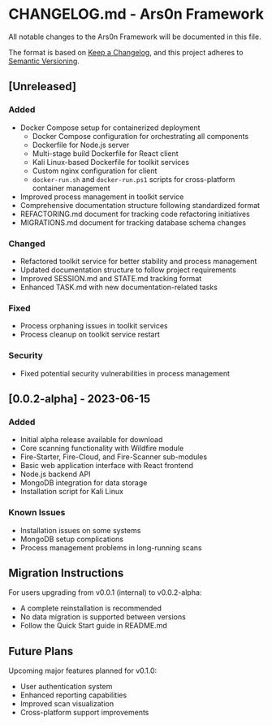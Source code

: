 # CHANGELOG.md - Ars0n Framework

All notable changes to the Ars0n Framework will be documented in this file.

The format is based on [Keep a Changelog](https://keepachangelog.com/en/1.0.0/),
and this project adheres to [Semantic Versioning](https://semver.org/spec/v2.0.0.html).

## [Unreleased]

### Added
- Docker Compose setup for containerized deployment
  - Docker Compose configuration for orchestrating all components
  - Dockerfile for Node.js server
  - Multi-stage build Dockerfile for React client
  - Kali Linux-based Dockerfile for toolkit services
  - Custom nginx configuration for client
  - `docker-run.sh` and `docker-run.ps1` scripts for cross-platform container management
- Improved process management in toolkit service
- Comprehensive documentation structure following standardized format
- REFACTORING.md document for tracking code refactoring initiatives
- MIGRATIONS.md document for tracking database schema changes

### Changed
- Refactored toolkit service for better stability and process management
- Updated documentation structure to follow project requirements
- Improved SESSION.md and STATE.md tracking format
- Enhanced TASK.md with new documentation-related tasks

### Fixed
- Process orphaning issues in toolkit services
- Process cleanup on toolkit service restart

### Security
- Fixed potential security vulnerabilities in process management

## [0.0.2-alpha] - 2023-06-15

### Added
- Initial alpha release available for download
- Core scanning functionality with Wildfire module
- Fire-Starter, Fire-Cloud, and Fire-Scanner sub-modules
- Basic web application interface with React frontend
- Node.js backend API
- MongoDB integration for data storage
- Installation script for Kali Linux

### Known Issues
- Installation issues on some systems
- MongoDB setup complications
- Process management problems in long-running scans

## Migration Instructions
For users upgrading from v0.0.1 (internal) to v0.0.2-alpha:
- A complete reinstallation is recommended
- No data migration is supported between versions
- Follow the Quick Start guide in README.md

## Future Plans
Upcoming major features planned for v0.1.0:
- User authentication system
- Enhanced reporting capabilities
- Improved scan visualization
- Cross-platform support improvements 